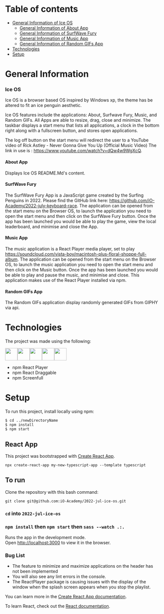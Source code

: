 # Table of contents 
* [General Information of Ice OS](https://github.com/iO-Academy/2022-jul-ice-os/blob/read-me/README.md#ice-os)
  * [General Information of About App](https://github.com/iO-Academy/2022-jul-ice-os/blob/read-me/README.md#about-app)
  * [General Information of SurfWave Fury](https://github.com/iO-Academy/2022-jul-ice-os/blob/read-me/README.md#surfwave-fury)
  * [General Information of Music App](https://github.com/iO-Academy/2022-jul-ice-os/blob/read-me/README.md#music-app)
  * [General Information of Random GIFs App](https://github.com/iO-Academy/2022-jul-ice-os/blob/read-me/README.md#random-gifs-app)
* [Technologies](https://github.com/iO-Academy/2022-jul-ice-os/blob/read-me/README.md#technologies)
* [Setup](https://github.com/iO-Academy/2022-jul-ice-os/blob/read-me/README.md#setup)

# General Information
### Ice OS

Ice OS is a browser based OS inspired by Windows xp, the theme has be altered to fit an ice penguin aesthetic. 

Ice OS features include the applications: About, Surfwave Fury, Music, and Random GIFs.
All Apps are able to resize, drag, close and minimize. The taskbar displays a start menu that lists all applications, a clock in the bottom right along with a fullscreen button, and stores open applications.

The log off button on the start menu will redirect the user to a YouTube video of Rick Astley - Never Gonna Give You Up (Official Music Video)
The link in use is : https://www.youtube.com/watch?v=dQw4w9WgXcQ.

#### About App
Displays Ice OS README.Md's content.
#### SurfWave Fury
The SurfWave Fury App is a JavaScript game created by the Surfing Penguins in 2022. Please find the GitHub link here: https://github.com/iO-Academy/2022-july-keyboard-race.
The application can be opened from the start menu on the Browser OS, to launch the application you need to open the start menu and then click on the SurfWave Fury button. Once the app has been launched you would be able to play the game, view the local leaderboard, and minimise and close the App.
#### Music App
The music application is a React Player media player, set to play https://soundcloud.com/vista-boy/macintosh-plus-floral-shoppe-full-album.
The application can be opened from the start menu on the Browser OS, to launch the music application you need to open the start menu and then click on the Music button. Once the app has been launched you would be able to play and pause the music, and minimise and close. This application makes use of the React Player installed via npm.
#### Random GIFs App
The Random GIFs application display randomly generated GIFs from GIPHY via api. 
# Technologies
The project was made using the following:

<img src="https://cdn.jsdelivr.net/gh/devicons/devicon/icons/react/react-original-wordmark.svg" height="40px" /><img src="https://cdn.jsdelivr.net/gh/devicons/devicon/icons/typescript/typescript-original.svg" height="40px" /><img src="https://cdn.jsdelivr.net/gh/devicons/devicon/icons/html5/html5-original.svg" height="40px" /><img src="https://cdn.jsdelivr.net/gh/devicons/devicon/icons/sass/sass-original.svg" height="40px" /><img src="https://cdn.jsdelivr.net/gh/devicons/devicon/icons/npm/npm-original-wordmark.svg" height="40px"/>

* npm React Player
* npm React Draggable 
* npm Screenfull

# Setup
To run this project, install locally using npm:

    $ cd ../newDirectoryName 
    $ npm install 
    $ npm start


## React App

This project was bootstrapped with [Create React App](https://github.com/facebook/create-react-app).

    npx create-react-app my-new-typescript-app --template typescript

## To run

Clone the repository with this bash command:

    git clone git@github.com:iO-Academy/2022-jul-ice-os.git

### `cd` into `2022-jul-ice-os`

### `npm install` then `npm start` then `sass --watch .:.`
Runs the app in the development mode.\
Open [http://localhost:3000](http://localhost:3000) to view it in the browser.

### Bug List
* The feature to minimize and maximize applications on the header has not been implemented
* You will also see any lint errors in the console.
* The ReactPlayer package is causing issues with the display of the window when the splash screen appears when you stop the playlist. 

You can learn more in the [Create React App documentation](https://facebook.github.io/create-react-app/docs/getting-started).

To learn React, check out the [React documentation](https://reactjs.org/).
